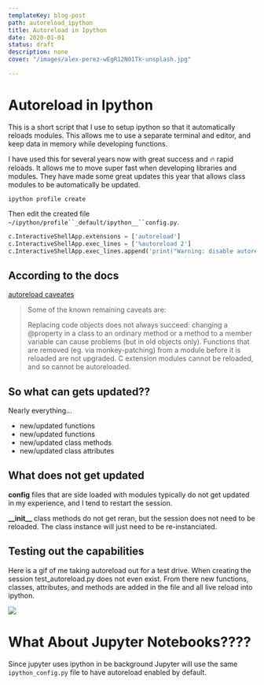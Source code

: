 ```yaml
---
templateKey: blog-post
path: autoreload_ipython
title: Autoreload in Ipython
date: 2020-01-01
status: draft
description: none
cover: "/images/alex-perez-wEgR12N01Tk-unsplash.jpg"

---
```

# Autoreload in Ipython

This is a short script that I use to setup ipython so that it automatically reloads modules.  This allows me to use a separate terminal and editor, and keep data in memory while developing functions.

I have used this for several years now with great success and 🔥 rapid reloads.  It allows me to move super fast when developing libraries and modules.  They have made some great updates this year that allows class modules to be automatically be updated.

```DOS
ipython profile create
```

Then edit the created file `~/ipython/profile``_default/ipython__``config.py`.

```python
c.InteractiveShellApp.extensions = ['autoreload']
c.InteractiveShellApp.exec_lines = ['%autoreload 2']
c.InteractiveShellApp.exec_lines.append('print("Warning: disable autoreload in ipython_config.py to improve performance.")')
```

## According to the docs

[autoreload caveates](https://ipython.org/ipython-doc/3/config/extensions/autoreload.html#caveats "IPython caveats")

> Some of the known remaining caveats are:
>
> Replacing code objects does not always succeed: changing a @property in a class to an ordinary method or a method to a member variable can cause problems (but in old objects only).
> Functions that are removed (eg. via monkey-patching) from a module before it is reloaded are not upgraded.
> C extension modules cannot be reloaded, and so cannot be autoreloaded.

## So what can gets updated??

Nearly everything...

* new/updated functions
* new/updated functions
* new/updated class methods
* new/updated class attributes

## What does not get updated

**config** files that are side loaded with modules typically do not get updated in my experience, and I tend to restart the session.

**\_\_init\_\_** class methods do not get reran, but the session does not need to be reloaded.  The class instance will just need to be re-instanciated.

## Testing out the capabilities

Here is a gif of me taking autoreload out for a test drive.  When creating the session test_autoreload.py does not even exist. From there new functions, classes, attributes, and methods are added in the file and all live reload into ipython.

![](/images/test_autoreload4.gif)

# What About Jupyter Notebooks????

Since jupyter uses ipython in be background Jupyter will use the same `ipython_config.py` file to have autoreload enabled by default.

